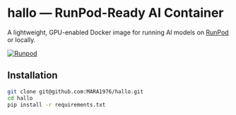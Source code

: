# hallo — RunPod-Ready AI Container

A lightweight, GPU-enabled Docker image for running AI models on [RunPod](https://www.runpod.io) or locally.

[![Runpod](https://api.runpod.io/badge/MARA1976/hallo)](https://console.runpod.io/hub/MARA1976/hallo)

## Installation

```bash
git clone git@github.com:MARA1976/hallo.git
cd hallo
pip install -r requirements.txt
